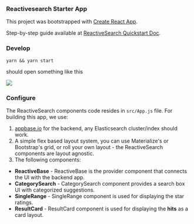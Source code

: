 ### Reactivesearch Starter App

This project was bootstrapped with [Create React App](https://github.com/facebookincubator/create-react-app).

Step-by-step guide available at [ReactiveSearch Quickstart Doc](https://docs.appbase.io/docs/reactivesearch/v3/overview/quickstart/).

### Develop

```
yarn && yarn start
```

should open something like this

![](https://i.imgur.com/Zgp5lGk.png)


### Configure

The ReactiveSearch components code resides in `src/App.js` file. For building this app, we use:

1. [appbase.io](https://appbase.io) for the backend, any Elasticsearch cluster/index should work.  
2. A simple flex based layout system, you can use Materialize's or Bootstrap's grid, or roll your own layout - the ReactiveSearch components are layout agnostic.  
3. The following components:
 - **ReactiveBase** - ReactiveBase is the provider component that connects the UI with the backend app.
 - **CategorySearch** - CategorySearch component provides a search box UI with categorized suggestions.
 - **SingleRange** - SingleRange component is used for displaying the star ratings.
 - **ResultCard** - ResultCard component is used for displaying the **hits** as a card layout.
